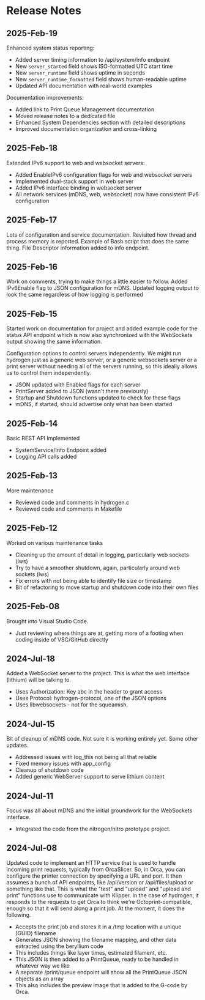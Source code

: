 # Release Notes

## 2025-Feb-19

Enhanced system status reporting:
- Added server timing information to /api/system/info endpoint
- New `server_started` field shows ISO-formatted UTC start time
- New `server_runtime` field shows uptime in seconds
- New `server_runtime_formatted` field shows human-readable uptime
- Updated API documentation with real-world examples

Documentation improvements:
- Added link to Print Queue Management documentation
- Moved release notes to a dedicated file
- Enhanced System Dependencies section with detailed descriptions
- Improved documentation organization and cross-linking

## 2025-Feb-18

Extended IPv6 support to web and websocket servers:
- Added EnableIPv6 configuration flags for web and websocket servers
- Implemented dual-stack support in web server
- Added IPv6 interface binding in websocket server
- All network services (mDNS, web, websocket) now have consistent IPv6 configuration

## 2025-Feb-17

Lots of configuration and service documentation.
Revisited how thread and process memory is reported.
Example of Bash script that does the same thing.
File Descriptor information added to info endpoint.

## 2025-Feb-16

Work on comments, trying to make things a little easier to follow.
Added IPv6Enable flag to JSON configuration for mDNS.
Updated logging output to look the same regardless of how logging is performed

## 2025-Feb-15

Started work on documentation for project and added example code for the status API endpoint
which is now also synchronized with the WebSockets output showing the same information.

Configuration options to control servers independently. We might run hydrogen just as a generic
web server, or a generic websockets server or a print server without needing all of the servers
running, so this ideally allows us to control them independently.

- JSON updated with Enabled flags for each server
- PrintServer added to JSON (wasn't there previously)
- Startup and Shutdown functions updated to check for these flags
- mDNS, if started, should advertise only what has been started

## 2025-Feb-14

Basic REST API Implemented

- SystemService/Info Endpoint added
- Logging API calls added

## 2025-Feb-13

More maintenance

- Reviewed code and comments in hydrogen.c
- Reviewed code and comments in Makefile

## 2025-Feb-12

Worked on various maintenance tasks

- Cleaning up the amount of detail in logging, particularly web sockets (lws)
- Try to have a smoother shutdown, again, particularly around web sockets (lws)
- Fix errors with not being able to identify file size or timestamp
- Bit of refactoring to move startup and shutdown code into their own files

## 2025-Feb-08

Brought into Visual Studio Code.

- Just reviewing where things are at, getting more of a footing when coding inside of VSC/GitHub directly

## 2024-Jul-18

Added a WebSocket server to the project. This is what the web interface (lithium) will be talking to.

- Uses Authorization: Key abc in the header to grant access
- Uses Protocol: hydrogen-protocol, one of the JSON options
- Uses libwebsockets - not for the squeamish.

## 2024-Jul-15

Bit of cleanup of mDNS code. Not sure it is working entirely yet. Some other updates.

- Addressed issues with log_this not being all that reliable
- Fixed memory issues with app_config
- Cleanup of shutdown code
- Added generic WebServer support to serve lithium content

## 2024-Jul-11

Focus was all about mDNS and the initial groundwork for the WebSockets interface.

- Integrated the code from the nitrogen/nitro prototype project.

## 2024-Jul-08

Updated code to implement an HTTP service that is used to handle incoming print requests, typically from OrcaSlicer. So, in Orca, you can configure the printer connection by specifying a URL and port. It then assumes a bunch of API endpoints, like /api/version or /api/files/upload or something like that. This is what the "test" and "upload" and "upload and print" functions use to communicate with Klipper. In the case of hydrogen, it responds to the requests to get Orca to think we're Octoprint-compatible, enough so that it will send along a print job. At the moment, it does the following.

- Accepts the print job and stores it in a /tmp location with a unique (GUID) filename
- Generates JSON showing the filename mapping, and other data extracted using the beryllium code
- This includes things like layer times, estimated filament, etc.
- This JSON is then added to a PrintQueue, ready to be handled in whatever way we like
- A separate /print/queue endpoint will show all the PrintQueue JSON objects as an array
- This also includes the preview image that is added to the G-code by Orca.